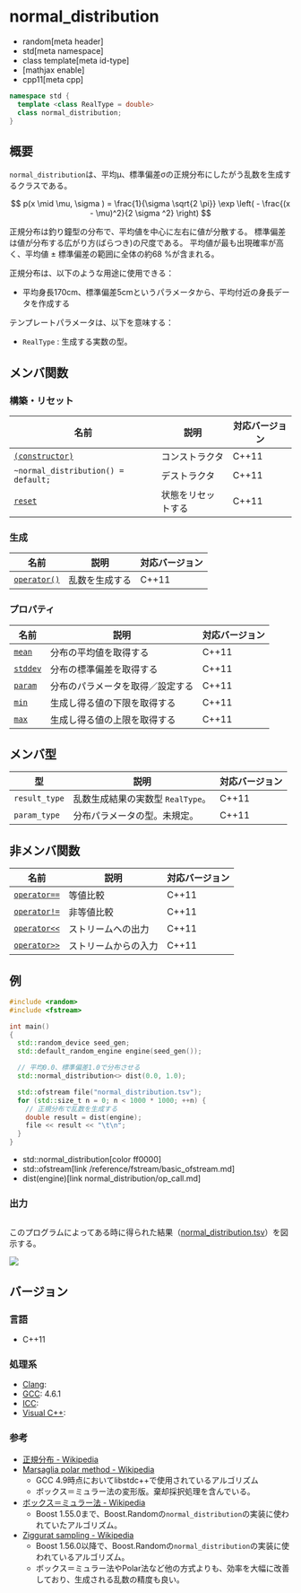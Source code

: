 # normal_distribution
* random[meta header]
* std[meta namespace]
* class template[meta id-type]
* [mathjax enable]
* cpp11[meta cpp]

```cpp
namespace std {
  template <class RealType = double>
  class normal_distribution;
}
```

## 概要
`normal_distribution`は、平均μ、標準偏差σの正規分布にしたがう乱数を生成するクラスである。

$$ p(x \mid \mu, \sigma ) = \frac{1}{\sigma \sqrt{2 \pi}} \exp \left( - \frac{(x - \mu)^2}{2 \sigma ^2} \right) $$

正規分布は釣り鐘型の分布で、平均値を中心に左右に値が分散する。
標準偏差は値が分布する広がり方(ばらつき)の尺度である。
平均値が最も出現確率が高く、平均値 ± 標準偏差の範囲に全体の約68 %が含まれる。

正規分布は、以下のような用途に使用できる：

- 平均身長170cm、標準偏差5cmというパラメータから、平均付近の身長データを作成する


テンプレートパラメータは、以下を意味する：

- `RealType` : 生成する実数の型。


## メンバ関数
### 構築・リセット

| 名前 | 説明 | 対応バージョン |
|-----------------------------------------------------------------|--------------------|-------|
| [`(constructor)`](normal_distribution/op_constructor.md)      | コンストラクタ     | C++11 |
| `~normal_distribution() = default;`                             | デストラクタ       | C++11 |
| [`reset`](normal_distribution/reset.md)                       | 状態をリセットする | C++11 |


### 生成

| 名前 | 説明 | 対応バージョン |
|--------------------------------------------------|----------------|-------|
| [`operator()`](normal_distribution/op_call.md) | 乱数を生成する | C++11 |


### プロパティ

| 名前 | 説明 | 対応バージョン |
|---------------------------------------------|----------------------------------|-------|
| [`mean`](normal_distribution/mean.md)     | 分布の平均値を取得する   | C++11 |
| [`stddev`](normal_distribution/stddev.md) | 分布の標準偏差を取得する | C++11 |
| [`param`](normal_distribution/param.md)   | 分布のパラメータを取得／設定する | C++11 |
| [`min`](normal_distribution/min.md)       | 生成し得る値の下限を取得する   | C++11 |
| [`max`](normal_distribution/max.md)       | 生成し得る値の上限を取得する   | C++11 |


## メンバ型

| 型 | 説明 | 対応バージョン |
|---------------|-------------------|-------|
| `result_type` | 乱数生成結果の実数型 `RealType`。 | C++11 |
| `param_type`  | 分布パラメータの型。未規定。 | C++11 |


## 非メンバ関数

| 名前 | 説明 | 対応バージョン |
|-------------------------------------------------------|----------------------|-------|
| [`operator==`](normal_distribution/op_equal.md)     | 等値比較             | C++11 |
| [`operator!=`](normal_distribution/op_not_equal.md) | 非等値比較           | C++11 |
| [`operator<<`](normal_distribution/op_ostream.md)   | ストリームへの出力   | C++11 |
| [`operator>>`](normal_distribution/op_istream.md)   | ストリームからの入力 | C++11 |


## 例
```cpp example
#include <random>
#include <fstream>

int main()
{
  std::random_device seed_gen;
  std::default_random_engine engine(seed_gen());

  // 平均0.0、標準偏差1.0で分布させる
  std::normal_distribution<> dist(0.0, 1.0);

  std::ofstream file("normal_distribution.tsv");
  for (std::size_t n = 0; n < 1000 * 1000; ++n) {
    // 正規分布で乱数を生成する
    double result = dist(engine);
    file << result << "\t\n";
  }
}
```
* std::normal_distribution[color ff0000]
* std::ofstream[link /reference/fstream/basic_ofstream.md]
* dist(engine)[link normal_distribution/op_call.md]

### 出力
```
```

このプログラムによってある時に得られた結果（[normal_distribution.tsv](https://github.com/cpprefjp/image/raw/master/reference/random/normal_distribution/normal_distribution.tsv)）を図示する。

![](https://github.com/cpprefjp/image/raw/master/reference/random/normal_distribution/normal_distribution.png)

## バージョン
### 言語
- C++11

### 処理系
- [Clang](/implementation.md#clang):
- [GCC](/implementation.md#gcc): 4.6.1
- [ICC](/implementation.md#icc):
- [Visual C++](/implementation.md#visual_cpp): 

### 参考
- [正規分布 - Wikipedia](https://ja.wikipedia.org/wiki/%E6%AD%A3%E8%A6%8F%E5%88%86%E5%B8%83)
- [Marsaglia polar method - Wikipedia](https://en.wikipedia.org/wiki/Marsaglia_polar_method)
    - GCC 4.9時点においてlibstdc++で使用されているアルゴリズム
    - ボックス＝ミュラー法の変形版。棄却採択処理を含んでいる。
- [ボックス＝ミュラー法 - Wikipedia](https://ja.wikipedia.org/wiki/%E3%83%9C%E3%83%83%E3%82%AF%E3%82%B9%EF%BC%9D%E3%83%9F%E3%83%A5%E3%83%A9%E3%83%BC%E6%B3%95)
    - Boost 1.55.0まで、Boost.Randomの`normal_distribution`の実装に使われていたアルゴリズム。
- [Ziggurat sampling - Wikipedia](https://en.wikipedia.org/wiki/Ziggurat_algorithm)
    - Boost 1.56.0以降で、Boost.Randomの`normal_distribution`の実装に使われているアルゴリズム。
    - ボックス＝ミュラー法やPolar法など他の方式よりも、効率を大幅に改善しており、生成される乱数の精度も良い。

